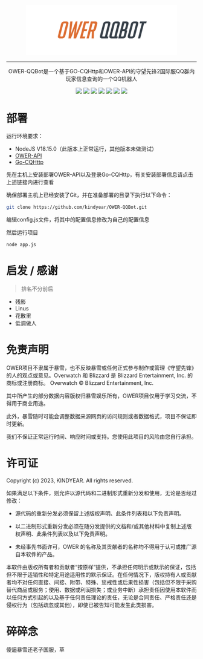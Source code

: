 <div align="center">

<img width="400" src="./docs/logo.png" alt="logo"></img>

----

OWER-QQBot是一个基于GO-CQHttp和OWER-API的守望先锋2国际服QQ群内玩家信息查询的一个QQ机器人

<img src="https://img.shields.io/github/stars/kindyear/OWER-QQBot.svg?style=flat-square">
<img src="https://img.shields.io/github/forks/kindyear/OWER-QQBot.svg?style=flat-square">
<img src="https://img.shields.io/github/issues/kindyear/OWER-QQBot.svg?style=flat-square">
<img src="https://img.shields.io/github/license/kindyear/OWER-QQBot.svg?style=flat-square">
<img src="https://img.shields.io/github/last-commit/kindyear/OWER-QQBot.svg?style=flat-square">
<img src="https://img.shields.io/github/repo-size/kindyear/OWER-QQBot.svg?style=flat-square">
<img src="https://img.shields.io/github/release/kindyear/OWER-QQBot.svg?style=flat-square">
</div>

# 部署

运行环境要求：
- NodeJS V18.15.0（此版本上正常运行，其他版本未做测试）
- [OWER-API](https://github.com/kindyear/OWER-API)
- [Go-CQHttp](https://github.com/Mrs4s/go-cqhttp)

先在主机上安装部署OWER-API以及登录Go-CQHttp，有关安装部署信息请点击上述链接内进行查看

确保部署主机上已经安装了Git，并在准备部署的目录下执行以下命令：

```bash
git clone https://github.com/kindyear/OWER-QQBot.git
```

编辑config.js文件，将其中的配置信息修改为自己的配置信息

然后运行项目

```bash
node app.js
```

# 启发 / 感谢

> 排名不分前后

- 残影
- Linus
- 花散里
- 低调做人

# 免责声明

OWER项目不隶属于暴雪，也不反映暴雪或任何正式参与制作或管理《守望先锋》的人的观点或意见。Overwatch 和 Blizzard 是 Blizzard
Entertainment, Inc. 的商标或注册商标。 Overwatch © Blizzard Entertainment, Inc.

其中所产生的部分数据内容版权归暴雪娱乐所有，OWER项目仅用于学习交流，不得用于商业用途。

此外，暴雪随时可能会调整数据来源网页的访问规则或者数据格式，项目不保证即时更新。

我们不保证正常运行时间、响应时间或支持。您使用此项目的风险由您自行承担。

# 许可证

Copyright (c) 2023, KINDYEAR. All rights reserved.

如果满足以下条件，则允许以源代码和二进制形式重新分发和使用，无论是否经过修改：

- 源代码的重新分发必须保留上述版权声明、此条件列表和以下免责声明。

- 以二进制形式重新分发必须在随分发提供的文档和/或其他材料中复制上述版权声明、此条件列表以及以下免责声明。

- 未经事先书面许可，OWER 的名称及其贡献者的名称均不得用于认可或推广源自本软件的产品。

本软件由版权所有者和贡献者“按原样”提供，不承担任何明示或默示的保证，包括但不限于适销性和特定用途适用性的默示保证。在任何情况下，版权持有人或贡献者均不对任何直接、间接、附带、特殊、惩戒性或后果性损害（包括但不限于采购替代商品或服务；使用、数据或利润损失；或业务中断）承担责任因使用本软件而以任何方式引起的以及基于任何责任理论的责任，无论是合同责任、严格责任还是侵权行为（包括疏忽或其他），即使已被告知可能发生此类损害。

# 碎碎念

傻逼暴雪还老子国服，草